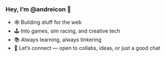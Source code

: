 ### Hey, I’m @andreicon 👋

- 🕸️ Building stuff for the web  
- 🕹️ Into games, sim racing, and creative tech  
- 📚 Always learning, always tinkering  
- 💬 Let’s connect — open to collabs, ideas, or just a good chat
